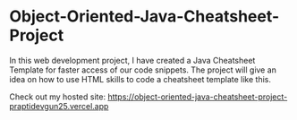 # Object-Oriented-Java-Cheatsheet-Project

In this web development project, I have created a Java Cheatsheet Template for faster access of our code snippets.
The project will give an idea on how to use HTML skills to code a cheatsheet template like this.

Check out my hosted site: https://object-oriented-java-cheatsheet-project-praptidevgun25.vercel.app
